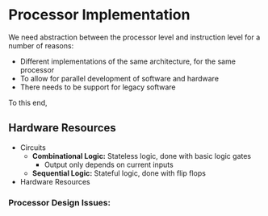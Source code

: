 # Processor Implementation
We need abstraction between the processor level and instruction level for a number of reasons:
* Different implementations of the same architecture, for the same processor
* To allow for parallel development of software and hardware
* There needs to be support for legacy software

To this end,


## Hardware Resources
* Circuits
	* **Combinational Logic:** Stateless logic, done with basic logic gates
		* Output only depends on current inputs
	* **Sequential Logic:** Stateful logic, done with flip flops
* Hardware Resources

### Processor Design Issues: